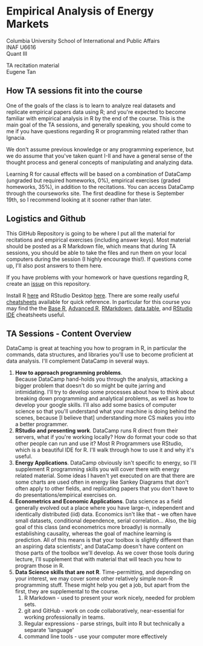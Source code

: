 # Empirical Analysis of Energy Markets 
Columbia University School of International and Public Affairs  
INAF U6616  
Quant III

TA recitation material  
Eugene Tan

## How TA sessions fit into the course
One of the goals of the class is to learn to analyze real datasets and replicate empirical papers data using R; and you're expected to become familiar with empirical analysis in R by the end of the course.  This is the main goal of the TA sessions, and generally speaking, you should come to me if you have questions regarding R or programming related rather than Ignacia.

We don't assume previous knowledge or any programming experience, but we do assume that you've taken quant I-II and have a general sense of the thought process and general concepts of manipulating and analyzing data. 

Learning R for causal effects will be based on a combination of DataCamp (ungraded but required homeworks, 0%), empirical exercises (graded homeworks, 35%), in addition to the recitations. You can access DataCamp through the courseworks site. The first deadline for these is September 19th, so I recommend looking at it sooner rather than later.

## Logistics and Github

This GitHub Repository is going to be where I put all the material for recitations and empirical exercises (including answer keys). Most material should be posted as a R Markdown file, which means that during TA sessions, you should be able to take the files and run them on your local computers during the session (I highly encourage this!). If questions come up, I'll also post answers to them here. 

If you have problems with your homework or have questions regarding R, create an [issue](https://github.com/taneugene/empirics_energy/issues) on this repository.

Install R [here](https://www.r-project.org/) and RStudio Desktop [here](https://rstudio.com/products/rstudio/download/). There are some really useful [cheatsheets](https://rstudio.com/resources/cheatsheets/#contributed-cheatsheets) available for quick reference. In particular for this course you may find the the [Base R](http://github.com/rstudio/cheatsheets/raw/master/base-r.pdf), [Advanced R](https://www.rstudio.com/wp-content/uploads/2016/02/advancedR.pdf), [RMarkdown](https://www.rstudio.com/wp-content/uploads/2015/03/rmarkdown-reference.pdf), [data.table](https://github.com/rstudio/cheatsheets/raw/master/datatable.pdf), and [RStudio IDE](https://github.com/rstudio/cheatsheets/raw/master/rstudio-ide.pdf) cheatsheets useful.

## TA Sessions - Content Overview
DataCamp is great at teaching you how to program in R, in particular the commands, data structures, and libraries you'll use to become proficient at data analysis.  I'll complement DataCamp in several ways.  

1. **How to approach programming problems**.   
Because DataCamp hand-holds you through the analysis, attacking a bigger problem that doesn't do so might be quite jarring and intimidating. I'll try to develop some processes about how to think about breaking down programming and analytical problems, as well as how to develop your google skills. I'll also add some basics of computer science so that you'll understand what your machine is doing behind the scenes, because [I believe that] understanding more CS makes you into a better programmer.
1. **RStudio and presenting work**. 
DataCamp runs R direct from their servers, what if you're working locally? How do format your code so that other people can run and use it? Most R Programmers use RStudio, which is a beautiful IDE for R. I'll walk through how to use it and why it's useful.
1. **Energy Applications**. 
DataCamp obviously isn't specific to energy, so I'll supplement R programming skills you will cover there with energy related material. Some ideas I haven't yet executed on are that there are some charts are used often in energy like Sankey Diagrams that don't often apply to other fields, and replicating papers that you don't have to do presentations/empirical exercises on.
1. **Econometrics and Economic Applications**. 
Data science as a field generally evolved out a place where you have large-n, independent and identically distributed (iid) data. Economics isn't like that - we often have small datasets, conditional dependence, serial correlation... Also, the big goal of this class (and econometrics more broadly) is normally establishing causality, whereas the goal of machine learning is prediction. All of this means is that your toolbox is slightly different than an aspiring data scientists', and DataCamp doesn't have content on those parts of the toolbox we'll develop. As we cover those tools during lecture, I'll supplement that with material that will teach you how to program those in R. 
1. **Data Science skills that are not R**. 
Time-permitting, and depending on your interest, we may cover some other relatively simple non-R programming stuff. These might help you get a job, but apart from the first, they are supplemental to the course. 
    1. R Markdown - used to present your work nicely, needed for problem sets.
    1. git and GitHub - work on code collaboratively, near-essential for working professionally in teams.
    1. Regular expressions - parse strings, built into R but technically a separate 'language'
    1. command line tools - use your computer more effectively 
